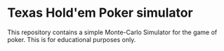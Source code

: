 # Texas Hold'em Poker simulator

This repository contains a simple Monte-Carlo Simulator for the game of poker. This is for educational purposes only.
